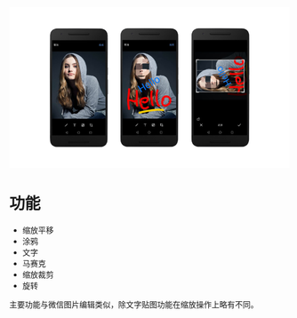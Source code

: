 ![Summary](./screenshot/pv.webp)


# 功能

- 缩放平移
- 涂鸦
- 文字
- 马赛克
- 缩放裁剪
- 旋转

主要功能与微信图片编辑类似，除文字贴图功能在缩放操作上略有不同。


